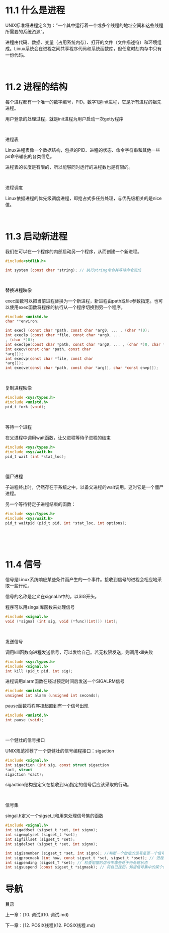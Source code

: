 # 11.1 什么是进程

UNIX标准将进程定义为：“一个其中运行着一个或多个线程的地址空间和这些线程所需要的系统资源”。

进程由代码、数据、变量（占用系统内存）、打开的文件（文件描述符）和环境组成。Linux系统会在进程之间共享程序代码和系统函数库，但任意时刻内存中只有一份代码。

 

# 11.2 进程的结构

每个进程都有一个唯一的数字编号，PID。数字1是init进程，它是所有进程的祖先进程。

用户登录的处理过程，就是init进程为用户启动一次getty程序

 

进程表

Linux进程表像一个数据结构，包括的PID、进程的状态、命令字符串和其他一些ps命令输出的各类信息。

进程表的长度是有限的，所以能够同时运行的进程数也是有限的。

 

进程调度

Linux依据进程的优先级调度进程，即抢占式多任务处理，与优先级相关的是nice值。

 

# 11.3 启动新进程

我们在可以在一个程序的内部启动另一个程序，从而创建一个新进程。

```c
#include<stdlib.h>

int system (const char *string); // 执行string命令并等待命令完成
```
 

替换进程映像

exec函数可以把当前进程替换为一个新进程，新进程由path或file参数指定。也可以使用exec函数将程序的执行从一个程序切换到另一个程序。

```c 
#include <unistd.h>
char **environ;

int execl (const char *path, const char *arg0, ... , (char *)0);
int execlp (const char *file, const char *arg0, ...
, (char *)0);
int execlpe(const char *path, const char *arg0, ... , (char *)0, char *const envp[]);
int execv(const char *path, const char
*arg[]);
int execvp(const char *file, const char
*arg[]);
int execve(const char *path, const char *arg[], char *const envp[]);
```
 

复制进程映像

```c
#include <sys/types.h>
#include <unistd.h>
pid_t fork (void);
```
 

等待一个进程

在父进程中调用wait函数，让父进程等待子进程的结束

```c 
#include <sys/types.h>
#include <sys/wait.h>
pid_t wait (int *stat_loc);
```
 

僵尸进程

子进程终止时，仍然存在于系统之中，以备父进程的wait调用。这时它是一个僵尸进程。

另一个等待特定子进程结束的函数：

```c 
#include <sys/types.h>
#include <sys/wait.h>
pid_t waitpid (pid_t pid, int *stat_loc, int options);
```
 

 

# 11.4 信号

信号是Linux系统响应某些条件而产生的一个事件。接收到信号的进程会相应地采取一些行动。

信号的名称是定义在signal.h中的，以SIG开头。

程序可以用singal库函数来处理信号

```c 
#include <signal.h>
void (*signal (int sig, void (*func)(int))) (int);
```
 

发送信号

调用kill函数向进程发送信号，可以发给自己。若无权限发送，则调用kill失败

```c 
#include <sys/types.h>
#include <signal.h>
int kill (pid_t pid, int sig);
```

进程调用alarm函数在经过预定时间后发送一个SIGALRM信号

```c 
#include <unistd.h>
unsigned int alarm (unsigned int seconds);
```

pause函数将程序挂起直到有一个信号出现

```c 
#include <unistd.h>
int pause (void);
```
 

一个健壮的信号接口

UNIX规范推荐了一个更健壮的信号编程接口：sigaction

```c 
#include <signal.h>
int sigaction (int sig, const struct sigaction
*act, struct
sigaction *oact);
``` 

sigaction结构是定义在接收到sig指定的信号后应该采取的行动。

 

信号集

singal.h定义一个sigset_t和用来处理信号集的函数

```c 
#include <signal.h>
int sigaddset (sigset_t *set, int signo);
int sigemptyset (sigset_t *set);
int sigfillset (sigset_t *set);
int sigdelset (sigset_t *set, int signo);

int sigismember (sigset_t *set, int signo); //判断一个给定的信号是否一个信号集的成员
int sigprocmask (int how, const sigset_t *set, sigset_t *oset); // 进程的信号屏蔽字的设置和检查工作
int sigpending (sigset_T *set); // 检查阻塞的信号中哪些处于待处理状态
int sigsuspend (const sigset_t *sigmask); // 将自己挂起，知道信号集中的某个信号到达为止
```

# 导航

[目录](README.md)

上一章：[10. 调试](10. 调试.md)

下一章：[12. POSIX线程](12. POSIX线程.md)

 